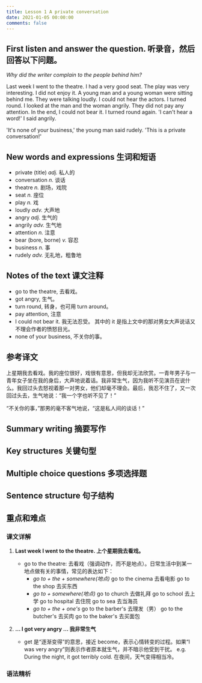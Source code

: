 ```yaml
---
title: Lesson 1 A private conversation
date: 2021-01-05 00:00:00
comments: false
---
```


## First listen and answer the question. 听录音，然后回答以下问题。

*Why did the writer complain to the people behind him?*

Last week I went to the theatre. I had a very good seat. The play was very interesting. I did not enjoy it. A young man and a young woman were sitting behind me. They were talking loudly. I could not hear the actors. I turned round. I looked at the man and the woman angrily. They did not pay any attention. In the end, I could not bear it. I turned round again. 'I can't hear a word!' I said angrily.

'It's none of your business,' the young man said rudely. 'This is a private conversation!'

## New words and expressions 生词和短语

- private (title) *adj.* 私人的
- conversation *n.* 谈话
- theatre *n.* 剧场，戏院
- seat *n.* 座位
- play *n.* 戏
- loudly *adv.* 大声地
- angry *adj.* 生气的
- angrily *adv.* 生气地
- attention *n.* 注意
- bear (bore, borne) *v.* 容忍
- business *n.* 事
- rudely *adv.* 无礼地，粗鲁地

## Notes of the text 课文注释

- go to the theatre, 去看戏。
- got angry, 生气。
- turn round, 转身，也可用 turn around。
- pay attention, 注意
- I could not bear it. 我无法忍受。
  其中的 it 是指上文中的那对男女大声说话又不理会作者的愤怒目光。
- none of your business, 不关你的事。

## 参考译文

上星期我去看戏。我的座位很好，戏很有意思，但我却无法欣赏。一青年男子与一青年女子坐在我的身后，大声地说着话。我非常生气，因为我听不见演员在说什么。我回过头去怒视着那一对男女，他们却毫不理会。最后，我忍不住了，又一次回过头去，生气地说：“我一个字也听不见了！”

“不关你的事，”那男的毫不客气地说，“这是私人间的谈话！”

## Summary writing 摘要写作

## Key structures 关键句型

## Multiple choice questions 多项选择题

## Sentence structure 句子结构

## 重点和难点

### 课文详解

1. **Last week I went to the theatre. 上个星期我去看戏。**

    - go to the theatre: 去看戏（强调动作，而不是地点）。日常生活中到某一地点做有关的事情，常见的表达如下：
      - *go to + the + somewhere(地点)*
        go to the cinema 去看电影
        go to the shop 去买东西
      - *go to + somewhere(地点)*
        go to church 去做礼拜
        go to school 去上学
        go to hospital 去住院
        go to sea 去当海员
      - *go to + the + one's*
        go to the barber's 去理发（男）
        go to the butcher's 去买肉
        go to the baker's 去买面包

2. **... I got very angry ... 我非常生气**

    - get 是“逐渐变得”的意思，接近 become，表示心情转变的过程。如果“I was very angry”则表示作者原本就生气，并不暗示他受到干扰。
      e.g. During the night, it got terribly cold. 在夜间，天气变得相当冷。

### 语法精析
